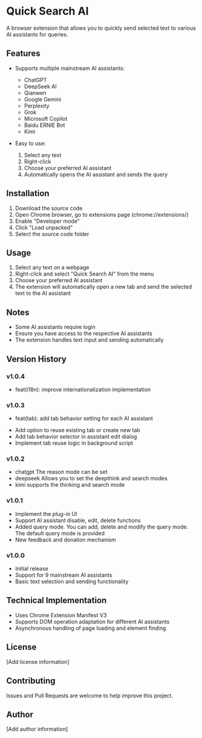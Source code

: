# Quick Search AI

A browser extension that allows you to quickly send selected text to various AI assistants for queries.

## Features

- Supports multiple mainstream AI assistants:
  - ChatGPT
  - DeepSeek AI
  - Qianwen
  - Google Gemini
  - Perplexity
  - Grok
  - Microsoft Copilot
  - Baidu ERNIE Bot
  - Kimi

- Easy to use:
  1. Select any text
  2. Right-click
  3. Choose your preferred AI assistant
  4. Automatically opens the AI assistant and sends the query

## Installation

1. Download the source code
2. Open Chrome browser, go to extensions page (chrome://extensions/)
3. Enable "Developer mode"
4. Click "Load unpacked"
5. Select the source code folder

## Usage

1. Select any text on a webpage
2. Right-click and select "Quick Search AI" from the menu
3. Choose your preferred AI assistant
4. The extension will automatically open a new tab and send the selected text to the AI assistant

## Notes

- Some AI assistants require login
- Ensure you have access to the respective AI assistants
- The extension handles text input and sending automatically

## Version History

### v1.0.4
* feat(i18n): improve internationalization implementation

### v1.0.3
* feat(tab): add tab behavior setting for each AI assistant
- Add option to reuse existing tab or create new tab
- Add tab behavior selector in assistant edit dialog
- Implement tab reuse logic in background script

### v1.0.2
- chatgpt The reason mode can be set
- deepseek Allows you to set the deepthink and search modes
- kimi supports the thinking and search mode

### v1.0.1
- Implement the plug-in UI
- Support AI assistant disable, edit, delete functions
- Added query mode. You can add, delete and modify the query mode. The default query mode is provided
- New feedback and donation mechanism

### v1.0.0
- Initial release
- Support for 9 mainstream AI assistants
- Basic text selection and sending functionality

## Technical Implementation

- Uses Chrome Extension Manifest V3
- Supports DOM operation adaptation for different AI assistants
- Asynchronous handling of page loading and element finding

## License

[Add license information]

## Contributing

Issues and Pull Requests are welcome to help improve this project.

## Author

[Add author information] 